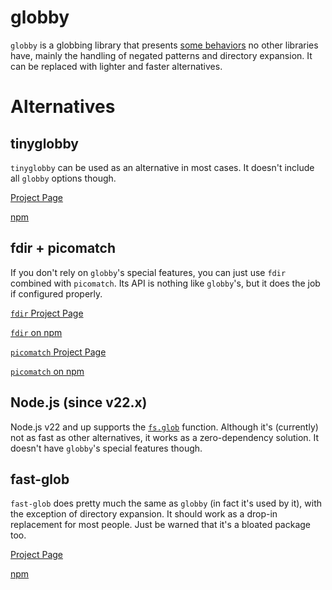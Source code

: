 # globby

`globby` is a globbing library that presents [some behaviors](https://github.com/sindresorhus/globby#features)
no other libraries have, mainly the handling of negated patterns and directory expansion. It can be replaced
with lighter and faster alternatives.

# Alternatives

## tinyglobby

`tinyglobby` can be used as an alternative in most cases.
It doesn't include all `globby` options though.

[Project Page](https://github.com/SuperchupuDev/tinyglobby)

[npm](https://npmjs.com/package/tinyglobby)

## fdir + picomatch

If you don't rely on `globby`'s special features, you can just use
`fdir` combined with `picomatch`.
Its API is nothing like `globby`'s, but it does the job if configured properly.

[`fdir` Project Page](https://github.com/thecodrr/fdir)

[`fdir` on npm](https://npmjs.com/package/fdir)

[`picomatch` Project Page](https://github.com/micromatch/picomatch)

[`picomatch` on npm](https://npmjs.com/package/picomatch)

## Node.js (since v22.x)

Node.js v22 and up supports the [`fs.glob`](https://nodejs.org/api/fs.html#fspromisesglobpattern-options)
function. Although it's (currently) not as fast as other alternatives, it works as a zero-dependency
solution. It doesn't have `globby`'s special features though.

## fast-glob

`fast-glob` does pretty much the same as `globby`
(in fact it's used by it), with the exception of directory expansion. It should work as a drop-in replacement
for most people. Just be warned that it's a bloated package too.

[Project Page](https://github.com/mrmlnc/fast-glob)

[npm](https://npmjs.com/package/fast-glob)
